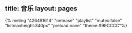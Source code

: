 ﻿title: 音乐
layout: pages
---
{% meting "426481614" "netease" "playlist" "mutex:false" "listmaxheight:340px" "preload:none" "theme:#99CCCC"%}
